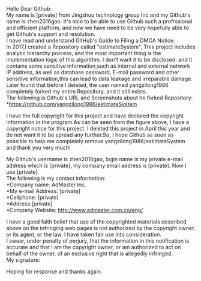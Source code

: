 Hello Dear Github:  
My name is [private] from Jingshuo technology group Inc and my Github's name is zhen2016gao. It's nice to be able to use Github such a profrssional and efficient platform, and now we have need to be very hopefully able to get Github's support and resolution.  
I have read and understand GitHub's Guide to Filing a DMCA Notice.  
In 2017,I created a Repository called "estimateSystem", This project includes analytic hierarchy process, and the most important thing is the implementation logic of this algorithm. I don't want it to be disclosed. and it contains some sensitive information,such as internal and external network IP address, as well as database password, E-mail password and other sensitive information,this can lead to data leakage and irreparable damage. Later found that before I deleted, the user named yangzilong1986 completely forked my entire Repository, and it still exists.  
The following is Github's URL and Screenshots about he forked Repository:  
*https://github.com/yangzilong1986/estimateSystem

I have the full copyright for this project and have declared the copyright information in the program.As can be seen from the figure above, I have a copyright notice for this project. I deleted this project in April this year and do not want it to be spread any further.So, I hope Github as soon as possible to help me completely remove yangzilong1986/estimateSystem and thank you very much!

My Github's username is zhen2016gao, login name is my private e-mail address which is [private], my company email address is [private]. Now I use [private].  
The following is my contact information:   
*Company name: AdMaster Inc.    
*My e-mail Address: [private]    
*Cellphone: [private]  
*Address:[private]  
*Company Website: http://www.admaster.com.cn/eng/  

I have a good faith belief that use of the copyrighted materials described above on the infringing web pages is not authorized by the copyright owner, or its agent, or the law. I have taken fair use into consideration.  
I swear, under penalty of perjury, that the information in this notification is accurate and that I am the copyright owner, or am authorized to act on behalf of the owner, of an exclusive right that is allegedly infringed.  
My signature:  

Hoping for response and thanks again.
